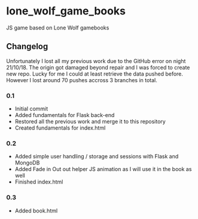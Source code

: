 # lone_wolf_game_books
JS game based on Lone Wolf gamebooks


## Changelog

Unfortunately I lost all my previous work due to the GitHub error on night 21/10/18. 
The origin got damaged beyond repair and I was forced to create new repo.
Lucky for me I could at least retrieve the data pushed before.
However I lost around 70 pushes accross 3 branches in total.

### 0.1

- Initial commit
- Added fundamentals for Flask back-end
- Restored all the previous work and merge it to this repository
- Created fundamentals for index.html

### 0.2 

- Added simple user handling / storage and sessions with Flask and MongoDB
- Added Fade in Out out helper JS animation as I will use it in the book as well
- Finished index.html

### 0.3

- Added book.html